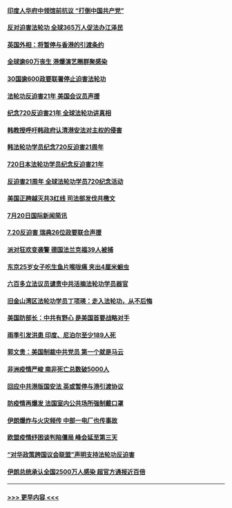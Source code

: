 #### [印度人华府中领馆前抗议 “打倒中国共产党”](../pages/prog202/a102898084.md?t=07210151) 
#### [反对迫害法轮功 全球365万人促法办江泽民](../pages/prog202/a102898031.md?t=07210151) 
#### [英国外相：将暂停与香港的引渡条约](../pages/prog202/a102898033.md?t=07210151) 
#### [全球逾60万丧生 港爆演艺圈群聚感染](../pages/prog202/a102898035.md?t=07210151) 
#### [30国逾600政要联署停止迫害法轮功](../pages/prog202/a102898055.md?t=07210151) 
#### [法轮功反迫害21年 美国会议员声援](../pages/prog202/a102898043.md?t=07210151) 
#### [纪念720反迫害21年 全球法轮功讲真相](../pages/prog202/a102898040.md?t=07210151) 
#### [韩教授呼吁韩政府认清港安法对主权的侵害](../pages/prog202/a102897982.md?t=07210151) 
#### [韩法轮功学员纪念720反迫害21周年](../pages/prog202/a102897952.md?t=07210151) 
#### [720日本法轮功学员纪念反迫害21年](../pages/prog202/a102897949.md?t=07210151) 
#### [反迫害21周年 全球法轮功学员720纪念活动](../pages/prog202/a102897467.md?t=07210151) 
#### [美国正跨越灭共3红线 司法部发伐共檄文](../pages/prog202/a102897840.md?t=07210151) 
#### [7月20日国际新闻简讯](../pages/prog202/a102897803.md?t=07210151) 
#### [7.20反迫害  瑞典26位政要联合声援](../pages/prog202/a102897805.md?t=07210151) 
#### [派对狂欢变袭警 德国法兰克福39人被捕](../pages/prog202/a102897758.md?t=07210151) 
#### [东京25岁女子吃生鱼片喉咙痛 夹出4厘米蛔虫](../pages/prog202/a102897757.md?t=07210151) 
#### [六百多立法议员谴责中共活摘法轮功学员器官](../pages/prog202/a102897743.md?t=07210151) 
#### [旧金山湾区法轮功学员丁项瑛：走入法轮功，从不后悔](../pages/prog202/a102897738.md?t=07210151) 
#### [美国防部长：中共有野心 是美国首要战略对手](../pages/prog202/a102897726.md?t=07210151) 
#### [雨季引发洪患 印度、尼泊尔至少189人死](../pages/prog202/a102897722.md?t=07210151) 
#### [郭文贵：美国制裁中共党员 第一个就是马云](../pages/prog202/a102897708.md?t=07210151) 
#### [非洲疫情严峻 南非死亡总数破5000人](../pages/prog202/a102897705.md?t=07210151) 
#### [回应中共港版国安法 英或暂停与港引渡协议](../pages/prog202/a102897605.md?t=07210151) 
#### [防疫情再爆发 法国室内公共场所强制戴口罩](../pages/prog202/a102897671.md?t=07210151) 
#### [伊朗爆炸与火灾频传 中部一电厂也传事故](../pages/prog202/a102897636.md?t=07210151) 
#### [欧盟疫情纾困谈判陷僵局 峰会延至第三天](../pages/prog202/a102897427.md?t=07210151) 
#### [“对华政策跨国议会联盟”声明支持法轮功反迫害](../pages/prog202/a102897511.md?t=07210151) 
#### [伊朗总统承认全国2500万人感染 超官方通报近百倍](../pages/prog202/a102897482.md?t=07210151) 

----
#### [ >>> 更早内容 <<< ](../indexes/prog202-earlier.md)
